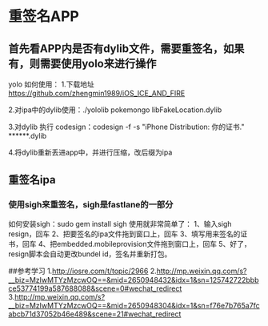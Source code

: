 # 重签名APP
## 首先看APP内是否有dylib文件，需要重签名，如果有，则需要使用yolo来进行操作
yolo 如何使用：
1.下载地址 https://github.com/zhengmin1989/iOS_ICE_AND_FIRE

2.对ipa中的dylib使用：./yololib pokemongo libFakeLocation.dylib

3.对dylib 执行 codesign：codesign -f -s "iPhone Distribution: 你的证书." ******.dylib

4.将dylib重新丢进app中，并进行压缩，改后缀为ipa

## 重签名ipa
### 使用sigh来重签名，sigh是fastlane的一部分
如何安装sigh：sudo gem install sigh
使用就非常简单了：
1、输入sigh resign，回车
2、把要签名的ipa文件拖到窗口上，回车
3、填写用来签名的证书，回车
4、把embedded.mobileprovision文件拖到窗口上，回车
5、好了，resign脚本会自动更改bundel id，签名并重新打包。



##参考学习
1.http://iosre.com/t/topic/2966
2.http://mp.weixin.qq.com/s?__biz=MzIwMTYzMzcwOQ==&mid=2650948432&idx=1&sn=125742722bbbce53774199a587688088&scene=0#wechat_redirect
3.http://mp.weixin.qq.com/s?__biz=MzIwMTYzMzcwOQ==&mid=2650948304&idx=1&sn=f76e7b765a7fcabcb71d37052b46e489&scene=21#wechat_redirect


